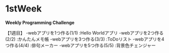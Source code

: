 # 1stWeek

**Weekly Programming Challenge**

【1週目】
-webアプリを1つ作る(1/1)
:Hello Worldアプリ
-webアプリを2つ作る(2/2)
:かんたんメモ帳
-webアプリを3つ作る(3/3)
:ToDoリスト
-webアプリを4つ作る(4/4)
:俳句メーカー
-webアプリを5つ作る(5/5)
:背景色チェンジャー
